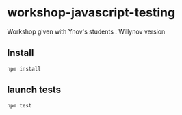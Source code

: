 # workshop-javascript-testing

Workshop given with Ynov's students : Willynov version

## Install

	npm install

## launch tests

	npm test

